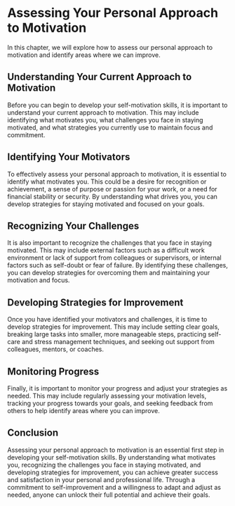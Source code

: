 Assessing Your Personal Approach to Motivation
===================================================================================

In this chapter, we will explore how to assess our personal approach to motivation and identify areas where we can improve.

Understanding Your Current Approach to Motivation
-------------------------------------------------

Before you can begin to develop your self-motivation skills, it is important to understand your current approach to motivation. This may include identifying what motivates you, what challenges you face in staying motivated, and what strategies you currently use to maintain focus and commitment.

Identifying Your Motivators
---------------------------

To effectively assess your personal approach to motivation, it is essential to identify what motivates you. This could be a desire for recognition or achievement, a sense of purpose or passion for your work, or a need for financial stability or security. By understanding what drives you, you can develop strategies for staying motivated and focused on your goals.

Recognizing Your Challenges
---------------------------

It is also important to recognize the challenges that you face in staying motivated. This may include external factors such as a difficult work environment or lack of support from colleagues or supervisors, or internal factors such as self-doubt or fear of failure. By identifying these challenges, you can develop strategies for overcoming them and maintaining your motivation and focus.

Developing Strategies for Improvement
-------------------------------------

Once you have identified your motivators and challenges, it is time to develop strategies for improvement. This may include setting clear goals, breaking large tasks into smaller, more manageable steps, practicing self-care and stress management techniques, and seeking out support from colleagues, mentors, or coaches.

Monitoring Progress
-------------------

Finally, it is important to monitor your progress and adjust your strategies as needed. This may include regularly assessing your motivation levels, tracking your progress towards your goals, and seeking feedback from others to help identify areas where you can improve.

Conclusion
----------

Assessing your personal approach to motivation is an essential first step in developing your self-motivation skills. By understanding what motivates you, recognizing the challenges you face in staying motivated, and developing strategies for improvement, you can achieve greater success and satisfaction in your personal and professional life. Through a commitment to self-improvement and a willingness to adapt and adjust as needed, anyone can unlock their full potential and achieve their goals.
